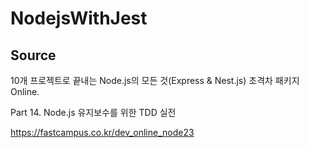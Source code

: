 # NodejsWithJest

## Source

10개 프로젝트로 끝내는 Node.js의 모든 것(Express & Nest.js) 초격차 패키지 Online.

Part 14. Node.js 유지보수를 위한 TDD 실전

https://fastcampus.co.kr/dev_online_node23
